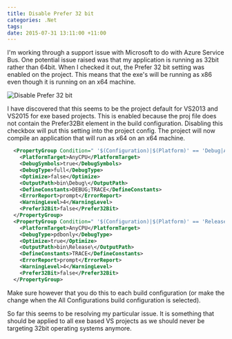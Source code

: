 ```yaml
---
title: Disable Prefer 32 bit
categories: .Net
tags: 
date: 2015-07-31 13:11:00 +11:00
---
```


I'm working through a support issue with Microsoft to do with Azure Service Bus. One potential issue raised was that my application is running as 32bit rather than 64bit. When I checked it out, the Prefer 32 bit setting was enabled on the project. This means that the exe's will be running as x86 even though it is running on an x64 machine.

<!--more-->

![Disable Prefer 32 bit][0]

I have discovered that this seems to be the project default for VS2013 and VS2015 for exe based projects. This is enabled because the proj file does not contain the Prefer32Bit element in the build configuration. Disabling this checkbox will put this setting into the project config. The project will now compile an application that will run as x64 on an x64 machine.

```xml
  <PropertyGroup Condition=" '$(Configuration)|$(Platform)' == 'Debug|AnyCPU' ">
    <PlatformTarget>AnyCPU</PlatformTarget>
    <DebugSymbols>true</DebugSymbols>
    <DebugType>full</DebugType>
    <Optimize>false</Optimize>
    <OutputPath>bin\Debug\</OutputPath>
    <DefineConstants>DEBUG;TRACE</DefineConstants>
    <ErrorReport>prompt</ErrorReport>
    <WarningLevel>4</WarningLevel>
    <Prefer32Bit>false</Prefer32Bit>
  </PropertyGroup>
  <PropertyGroup Condition=" '$(Configuration)|$(Platform)' == 'Release|AnyCPU' ">
    <PlatformTarget>AnyCPU</PlatformTarget>
    <DebugType>pdbonly</DebugType>
    <Optimize>true</Optimize>
    <OutputPath>bin\Release\</OutputPath>
    <DefineConstants>TRACE</DefineConstants>
    <ErrorReport>prompt</ErrorReport>
    <WarningLevel>4</WarningLevel>
    <Prefer32Bit>false</Prefer32Bit>
  </PropertyGroup>
```

Make sure however that you do this to each build configuration (or make the change when the All Configurations build configuration is selected).

So far this seems to be resolving my particular issue. It is something that should be applied to all exe based VS projects as we should never be targeting 32bit operating systems anymore.

[0]: /files/prefer32bit.jpg
